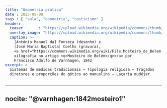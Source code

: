 ```yaml
---
title: "Geometria prática"
date : 2025-05-08
tags : [ "aula", "geometria", "casticismo" ]
header:
  teaser       : "https://upload.wikimedia.org/wikipedia/commons/thumb/0/06/Mosteiro_de_Belem.jpg/640px-Mosteiro_de_Belem.jpg"
  overlay_image: "https://upload.wikimedia.org/wikipedia/commons/thumb/0/06/Mosteiro_de_Belem.jpg/2560px-Mosteiro_de_Belem.jpg"
  caption: >-
    [António Manuel da] Fonseca (desenho) e
    [José Maria Baptista] Coelho (gravura), 
    <a href="https://commons.wikimedia.org/wiki/File:Mosteiro_de_Belem.jpg" target="_blank">
    xilografia no artigo <q>Mosteiro de Belém</q></a> por
    Francisco Adolfo de Varnhagen, 1842
excerpt: >
  Sistemas de medidas tradicionais – Tipologia religiosa – Traçados
  diretores e proporções do gótico ao manuelino – Laçaria mudéjar.
---
```


---
nocite: "@varnhagen:1842mosteiro1"
---
